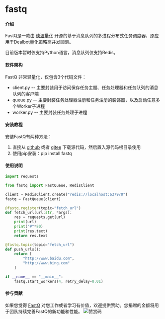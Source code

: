 # fastq

#### 介绍
FastQ是一款由 [德波量化](http://www.dealbot.cn) 开源的基于消息队列的多进程分布式任务调度器，原应用于Dealbot量化策略高并发回测。

目前版本暂时仅支持Python语言，消息队列仅支持Redis。

#### 软件架构
FastQ 非常轻量化，仅包含3个代码文件：
- client.py -- 主要封装用于访问保存任务主题、任务处理器和任务队列的消息队列的客户端 
- queue.py -- 主要封装任务处理器注册和任务注册的装饰器，以及启动任意多个Worker子进程
- worker.py -- 主要封装任务处理子进程


#### 安装教程

安装FastQ有两种方法：
1.  直接从 [github](https://github.com/wakeblade/fastq) 或者 [gitee](https://gitee.com/wakeblade/fastq) 下载源代码，然后置入源代码根目录使用
2.  使用pip安装：pip install fastq

#### 使用说明

```python
import requests

from fastq import FastQueue, RedisClient

client = RedisClient.create("redis://localhost:6379/0")
fastq = FastQueue(client)

@fastq.register(topic="fetch_url")
def fetch_url(url:str, *args):
    res = requests.get(url)
    print(url)
    print("#"*80)
    print(res.text)
    return res.text

@fastq.topic(topic="fetch_url")
def push_urls():
    return [
        "http://www.baidu.com",
        "http://www.bing.com"
    ]

if __name__ == "__main__":
    fastq.start_workers(4, retry_delay=0.01)
```

#### 参与贡献

如果您觉得 [FastQ](https://gitee.com/wakeblade/fastq) 对您工作或者学习有价值，欢迎提供赞助。您捐赠的金额将用于团队持续完善FastQ的新功能和性能。 
![赞赏码](https://gitee.com/wakeblade/x2trade/raw/master/zsm.jpg '赞赏码')